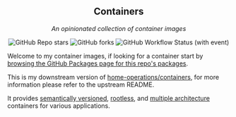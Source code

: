 <div align="center">

## Containers

_An opinionated collection of container images_

</div>

<div align="center">

![GitHub Repo stars](https://img.shields.io/github/stars/home-operations/containers?style=for-the-badge)
![GitHub forks](https://img.shields.io/github/forks/home-operations/containers?style=for-the-badge)
![GitHub Workflow Status (with event)](https://img.shields.io/github/actions/workflow/status/home-operations/containers/release.yaml?style=for-the-badge&label=Release)

</div>

Welcome to my container images, if looking for a container start by [browsing the GitHub Packages page for this repo's packages](https://github.com/ramblurr/packages?repo_name=containers).

This is my downstream version of [home-operations/containers](https://github.com/home-operations/containers), for more information please refer to the upstream README.

It provides
[semantically versioned](https://semver.org/), [rootless](https://rootlesscontaine.rs/), and [multiple architecture](https://www.docker.com/blog/multi-arch-build-and-images-the-simple-way/) containers for various applications.


